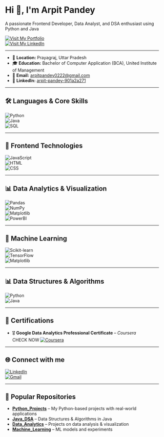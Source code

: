 # Hi 👋, I'm Arpit Pandey  

A passionate Frontend Developer, Data Analyst, and DSA enthusiast using Python and Java  

[![Visit My Portfolio](https://img.shields.io/badge/-Portfolio-4CAF50?style=for-the-badge&logo=google-chrome&logoColor=white)](https://arpit0111.github.io/My_Portfolio/)  
[![Visit My LinkedIn](https://img.shields.io/badge/-LinkedIn_Profile-0A66C2?style=for-the-badge&logo=linkedin&logoColor=white)](https://www.linkedin.com/in/arpit-pandey-901a2a271)

---

- 📍 **Location:** Prayagraj, Uttar Pradesh  
- 🎓 **Education:** Bachelor of Computer Application (BCA), United Institute of Management  
- 📧 **Email:** arpitpandey0222@gmail.com  
- 🔗 **LinkedIn:** [arpit-pandey-901a2a271](https://www.linkedin.com/in/arpit-pandey-901a2a271)  

---

## 🛠 Languages & Core Skills  
![Python](https://img.shields.io/badge/-Python-3776AB?style=flat&logo=python&logoColor=white)  
![Java](https://img.shields.io/badge/-Java-007396?style=flat&logo=java&logoColor=white)  
![SQL](https://img.shields.io/badge/-SQL-4479A1?style=flat&logo=postgresql&logoColor=white)  

---

## 🎨 Frontend Technologies  
![JavaScript](https://img.shields.io/badge/-JavaScript-F7DF1E?style=flat&logo=javascript&logoColor=black)  
![HTML](https://img.shields.io/badge/-HTML5-E34F26?style=flat&logo=html5&logoColor=white)  
![CSS](https://img.shields.io/badge/-CSS3-1572B6?style=flat&logo=css3&logoColor=white)  

---

## 📊 Data Analytics & Visualization  
![Pandas](https://img.shields.io/badge/-Pandas-150458?style=flat&logo=pandas&logoColor=white)  
![NumPy](https://img.shields.io/badge/-NumPy-013243?style=flat&logo=numpy&logoColor=white)  
![Matplotlib](https://img.shields.io/badge/-Matplotlib-11557c?style=flat&logo=plotly&logoColor=white)  
![PowerBI](https://img.shields.io/badge/-PowerBI-F2C811?style=flat&logo=powerbi&logoColor=black)  

---

## 🤖 Machine Learning  
![Scikit-learn](https://img.shields.io/badge/-Scikit--Learn-F7931E?style=flat&logo=scikit-learn&logoColor=white)  
![TensorFlow](https://img.shields.io/badge/-TensorFlow-FF6F00?style=flat&logo=tensorflow&logoColor=white)  
![Matplotlib](https://img.shields.io/badge/-Matplotlib-11557c?style=flat&logo=plotly&logoColor=white)  

---

## 📊 Data Structures & Algorithms  
![Python](https://img.shields.io/badge/-Python-3776AB?style=flat&logo=python&logoColor=white)  
![Java](https://img.shields.io/badge/-Java-007396?style=flat&logo=java&logoColor=white)  

---


## 📜 Certifications  
- 🎖 **Google Data Analytics Professional Certificate** – *Coursera*  
  CHECK NOW
  [![Coursera](https://img.shields.io/badge/-Coursera-0056D2?style=flat&logo=coursera&logoColor=white)](https://coursera.org/verify/professional-cert/V4Q4OGCIOKHP)  

---

## 🌐 Connect with me  
[![LinkedIn](https://img.shields.io/badge/-LinkedIn-0A66C2?style=flat&logo=linkedin&logoColor=white)](https://www.linkedin.com/in/arpit-pandey-901a2a271)  
[![Gmail](https://img.shields.io/badge/-Gmail-D14836?style=flat&logo=gmail&logoColor=white)](mailto:arpitpandey0222@gmail.com)  

---

## 📌 Popular Repositories  
- [**Python_Projects**](#) – My Python-based projects with real-world applications  
- [**Java_DSA**](#) – Data Structures & Algorithms in Java  
- [**Data_Analytics**](#) – Projects on data analysis & visualization  
- [**Machine_Learning**](#) – ML models and experiments  
